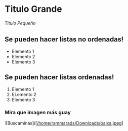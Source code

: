 # Titulo Grande
###### Titulo Pequeño
## Se pueden hacer listas no ordenadas!
* Elemento 1
* Elemento 2
* Elemento 3
## Se pueden hacer listas ordenadas!
1. Elemento 1
2. ELemento 2
3. Elemento 3
### Mira que imagen más guay
![Buscaminas]([[/home/rammarads/Downloads/baixa.jpeg](https://imagenes.elpais.com/resizer/7h3tfk0DLAi5j265h4va_fCK1Yc=/980x0/arc-anglerfish-eu-central-1-prod-prisa.s3.amazonaws.com/public/ZQLGLQKZJMFWAWTIUQ7PAS3AWY.jpg)]

